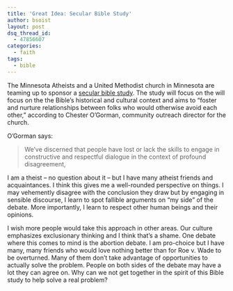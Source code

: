 ```yaml
---
title: 'Great Idea: Secular Bible Study'
author: bsoist
layout: post
dsq_thread_id:
  - 47856607
categories:
  - faith
tags:
  - bible
---
```

The Minnesota Atheists and a United Methodist church in Minnesota are teaming up to sponsor a [secular bible study][1]. The study will focus on the will focus on the the Bible&#8217;s historical and cultural context and aims to &#8220;foster and nurture relationships between folks who would otherwise avoid each other,&#8221; according to Chester O&#8217;Gorman, community outreach director for the church.

O&#8217;Gorman says:

> We&#8217;ve discerned that people have lost or lack the skills to engage in constructive and respectful dialogue in the context of profound disagreement, 

I am a theist &#8211; no question about it &#8211; but I have many atheist friends and acquaintances. I think this gives me a well-rounded perspective on things. I may vehemently disagree with the conclusion they draw but by engaging in sensible discourse, I learn to spot fallible arguments on &#8220;my side&#8221; of the debate. More importantly, I learn to respect other human beings and their opinions.

I wish more people would take this approach in other areas. Our culture emphasizes exclusionary thinking and I think that&#8217;s a shame. One debate where this comes to mind is the abortion debate. I am pro-choice but I have many, many friends who would love nothing better than for Roe v. Wade to be overturned. Many of them don&#8217;t take advantage of opportunities to actually solve the problem. People on both sides of the debate may have a lot they can agree on. Why can we not get together in the spirit of this Bible study to help solve a real problem?

 [1]: http://www.startribune.com/lifestyle/faith/39916382.html?el
